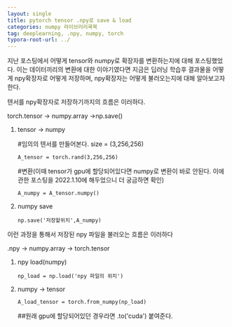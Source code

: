 ```yaml
---
layout: single
title: pytorch tensor .npy로 save & load
categories: numpy 라이브러리쿡북
tag: deeplearning, .npy, numpy, torch
typora-root-url: ../
---
```




지난 포스팅에서 어떻게 tensor와 numpy로 확장자를 변환하는지에 대해 포스팅했었다. 이는 데이터끼리의 변환에 대한 이야기였다면 지금은 딥러닝 학습후 결과물을 어떻게 npy확장자로 어떻게 저장하며, npy확장자는 어떻게 불러오는지에 대해 알아보고자 한다.



텐서를 npy확장자로 저장하기까지의 흐름은 이러하다.

torch.tensor -> numpy.array ->np.save()

1. tensor -> numpy

   #임의의 텐서를 만들어본다. size = (3,256,256)

   `A_tensor = torch.rand(3,256,256)`

   #변환(이때  tensor가 gpu에 할당되어있다면 numpy로 변환이 바로 안된다. 이에 관한 포스팅을 2022.1.10에 해두었으니 더 궁금하면 확인)

   `A_numpy = A_tensor.numpy()`

 2. numpy save

    `np.save('저장할위치',A_numpy)`



이런 과정을 통해서 저장된 npy 파일을 불러오는 흐름은 이러하다

.npy -> numpy.array -> torch.tensor

1. npy load(numpy)

   `np_load = np.load('npy 파일의 위치')`

2. numpy -> tensor

   `A_load_tensor = torch.from_numpy(np_load)  `

   ##원래 gpu에 할당되어있던 경우라면 .to('cuda') 붙여준다.